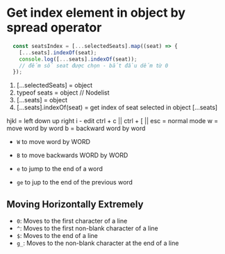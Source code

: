 # Get index element in object by spread operator
```js
  const seatsIndex = [...selectedSeats].map((seat) => {
    [...seats].indexOf(seat);
    console.log([...seats].indexOf(seat));
    // đếm số seat được chọn - bắt đầu dếm từ 0
  });
 ```
 1. [...selectedSeats] = object
 2. typeof seats = object // Nodelist 
 2. [...seats] = object
 3. [...seats].indexOf(seat) = get index of seat selected in object [...seats]
 
 
hjkl = left down up right
i - edit
ctrl + c || ctrl + [ || esc = normal mode
w = move word by word
b = backward word by word

- `W` to move word by WORD
- `B` to move backwards WORD by WORD

- `e` to jump to the end of a word
- `ge` to jup to the end of the previous word

## Moving Horizontally Extremely

- `0`: Moves to the first character of a line
- `^`: Moves to the first non-blank character of a line
- `$`: Moves to the end of a line
- `g_`: Moves to the non-blank character at the end of a line
